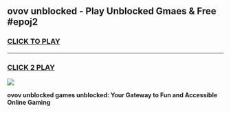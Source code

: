 
## ovov unblocked - Play Unblocked Gmaes & Free #epoj2
<h3>
<a href="https://news.freeplayer.one?title=ovov_unblocked&ref=26F">CLICK TO PLAY</a></h3>
<hr>

<h3>
<a href="https://news.freeplayer.one?title=ovov_unblocked&ref=26F">CLICK 2 PLAY</a>
  
</h3>

<a href="https://news.freeplayer.one?title=ovov_unblocked&ref=26F/"><img src="https://clearcache.store/games.png"></a>


**ovov unblocked games unblocked: Your Gateway to Fun and Accessible Online Gaming**
